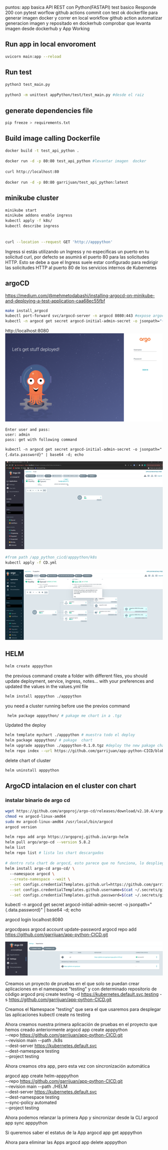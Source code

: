 puntos:
app basica API REST con Python(FASTAPI)
test basico Responde 200 con pytest
worflow github actions commit con test ok
dockerfile para generar imagen docker y correr en local
workflow github action automatizar generacion imagen y repositado en dockerhub
comprobar que levanta imagen desde dockerhub y App Working


## Run app in local envoroment
```sh
uvicorn main:app --reload
```

## Run test
```sh
python3 test_main.py

python3 -m unittest appPython/test/test_main.py #desde el raiz
```

## generate dependencies file
```sh
pip freeze > requirements.txt
```

## Build image calling Dockerfile
```sh
docker build -t test_api_python .

docker run -d -p 80:80 test_api_python #levantar imagen  docker

curl http://localhost:80

docker run -d -p 80:80 garrijuan/test_api_python:latest
```

## minikube cluster 
```sh
minikube start
minikube addons enable ingress
kubectl apply -f k8s/
kubectl describe ingress


curl --location --request GET 'http://apppython'
```

Ingress
si estás utilizando un Ingress y no especificas un puerto en tu solicitud curl, por defecto se asumirá el puerto 80 para las solicitudes HTTP. Esto se debe a que el Ingress suele estar configurado para redirigir las solicitudes HTTP al puerto 80 de los servicios internos de Kubernetes


## argoCD
https://medium.com/@mehmetodabashi/installing-argocd-on-minikube-and-deploying-a-test-application-caa68ec55fbf
```sh
make install_argocd
kubectl port-forward svc/argocd-server -n argocd 8080:443 #expose argocd app in localhost port 8080
kubectl -n argocd get secret argocd-initial-admin-secret -o jsonpath="{.data.password}" | base64 -d; echo
```
http://localhost:8080
![alt text](/documentation/argoLogin.png "ArgoCD-login")
```
Enter user and pass:
user: admin
pass: get with following command
```
`kubectl -n argocd get secret argocd-initial-admin-secret -o jsonpath="{.data.password}" | base64 -d; echo`

![alt text](/documentation/argoCDinterface.png "ArgoCD-interface")

```sh
#from path /app_python_cicd/apppython/k8s
kubectl apply -f CD.yml
```

![alt text](/documentation/appargocd.png "ArgoCD-app-syncronice")


## HELM
```sh 
helm create apppython
```

the previous command create a folder with different files, you should update deployment, service, ingress, notes... with your preferences and updated the values in the values.yml file

```sh
helm install apppython ./apppython
```

you need a cluster running before use the previos command

```sh
 helm package apppython/ # pakage me chart in a .tgz
```
Updated the deploy
```sh
helm template mychart ./apppython # muestra todo el deploy
helm package apppython/ # pakage  chart 
helm upgrade apppython ./apppython-0.1.0.tgz #deploy the new pakage chart
helm repo index --url https://github.com/garrijuan/app-python-CICD/blob/main/HELM/apppython/charts/ .
```


delete chart of cluster
```sh
helm uninstall apppython
```


## ArgoCD intalacion en el cluster con chart

### instalar binario de argo cd
```sh
wget https://github.com/argoproj/argo-cd/releases/download/v2.10.4/argocd-linux-amd64
chmod +x argocd-linux-amd64
sudo mv argocd-linux-amd64 /usr/local/bin/argocd
argocd version
```

```sh
helm repo add argo https://argoproj.github.io/argo-helm
helm pull argo/argo-cd --version 5.8.2
helm list 
helm repo list # lista los chart descargados

# dentro ruta chart de argocd, esto parece que no funciona, lo despliego como arriba entonces
helm install argo-cd argo-cd/ \ 
  --namespace argocd \
  --create-namespace --wait \
  --set configs.credentialTemplates.github.url=https://github.com/garrijuan \
  --set configs.credentialTemplates.github.username=$(cat ~/.secrets/github/garrijuan/user) \
  --set configs.credentialTemplates.github.password=$(cat ~/.secrets/github/garrijuan/token)
```

kubectl -n argocd get secret argocd-initial-admin-secret -o jsonpath="{.data.password}" | base64 -d; echo

argocd login localhost:8080
  
argocdpass
argocd account update-password
argocd repo add https://github.com/garrijuan/app-python-CICD.git

![alt text](/documentation/argocd-repo.png "ArgoCD-repository")

Creamos un proyecto de pruebas en el que solo se puedan crear aplicaciones en el namespace "testing" y con determinado repositorio de código
argocd proj create testing -d https://kubernetes.default.svc,testing -s https://github.com/garrijuan/app-python-CICD.git

Creamos el Namespace "testing" que sera el que usaremos para desplegar las aplicaciones
kubectl create ns testing

Ahora creamos nuestra primera aplicación de pruebas en el proyecto que hemos creado anteriormente
argocd app create apppython \
  --repo https://github.com/garrijuan/app-python-CICD.git \
  --revision main --path ./k8s \
  --dest-server https://kubernetes.default.svc \
  --dest-namespace testing \
  --project testing

Ahora creamos otra app, pero esta vez con sincronización automática


  argocd app create helm-apppython \
  --repo https://github.com/garrijuan/app-python-CICD.git \
  --revision main --path ./HELM \
  --dest-server https://kubernetes.default.svc \
  --dest-namespace testing \
  --sync-policy automated \
  --project testing

Ahora podemos relanzar la primera App y sincronizar desde la CLI
argocd app sync apppython

Si queremos saber el estatus de la App
argocd app get apppython

Ahora para eliminar las Apps
argocd app delete apppython